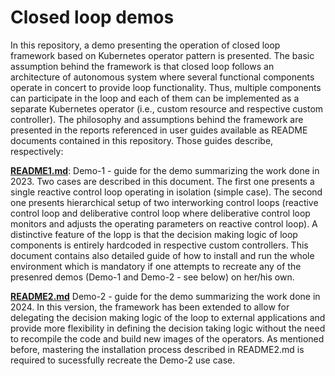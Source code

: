 # Closed loop demos
In this repository, a demo presenting the operation of closed loop framework based on Kubernetes operator pattern is presented. The basic assumption behind the framework is that closed loop follows an architecture of autonomous system where several functional components operate in concert to provide loop functionality. Thus, multiple components can participate in the loop and each of them can be implemented as a separate Kubernetes operator (i.e., custom resource and respective custom controller). The philosophy and assumptions behind the framework are presented in the reports referenced in user guides available as README documents contained in this repository. Those guides describe, respectively:

**[README1.md](./README1.md?ref_type=heads)**: Demo-1 - guide for the demo summarizing the work done in 2023. Two cases are described in this document. The first one presents a single reactive control loop operating in isolation (simple case). The second one presents hierarchical setup of two interworking control loops (reactive control loop and deliberative control loop where deliberative control loop monitors and adjusts the operating parameters on reactive control loop). A distinctive feature of the lopp is that the decision making logic of loop components is entirely hardcoded in respective custom controllers. This document contains also detailed guide of how to install and run the whole environment which is mandatory if one attempts to recreate any of the presenred demos (Demo-1 and Demo-2 - see below) on her/his own.

**[README2.md](./README2.md?ref_type=heads)** Demo-2 - guide for the demo summarizing the work done in 2024. In this version, the framework has been extended to allow for delegating the decision making logic of the loop to external applications and provide more flexibility in defining the decision taking logic without the need to recompile the code and build new images of the operators. As mentioned before, mastering the installation process described in README2.md is required to sucessfully recreate the Demo-2 use case.
